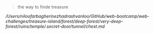 > the way to finde treasure

*/Users/niloofarbagherinezhadrashvanloo/GitHub/web-bootcamp/web-challenges/treasure-island/forest/deep-forest/very-deep-forest/ruins/temple/.secret-door/tunnel/chest.md*